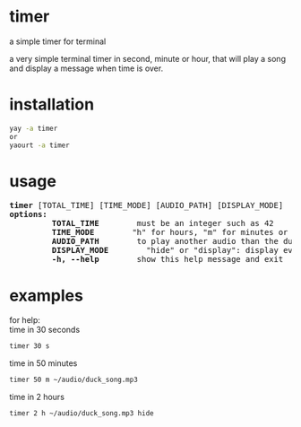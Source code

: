 # timer
a simple timer for terminal

a very simple terminal timer in second, minute or hour, that will play a song and display a message when time is over.

# installation
```sh
yay -a timer
or
yaourt -a timer
```


# usage
<pre>
<b>timer</b> [TOTAL_TIME] [TIME_MODE] [AUDIO_PATH] [DISPLAY_MODE]
<b>options:</b>
<!-- -->         <b>TOTAL_TIME</b>        must be an integer such as 42
<!-- -->         <b>TIME_MODE</b>        "h" for hours, "m" for minutes or "s" for seconds
<!-- -->         <b>AUDIO_PATH</b>        to play another audio than the duck one by default
<!-- -->         <b>DISPLAY_MODE</b>        "hide" or "display": display every minute spent with a dot, enable by default
<!-- -->         <b>-h, --help</b>        show this help message and exit
</pre>


# examples
for help:<br/>
time in 30 seconds
```sh
timer 30 s
```
time in 50 minutes
```sh
timer 50 m ~/audio/duck_song.mp3
```
time in 2 hours
```sh
timer 2 h ~/audio/duck_song.mp3 hide
```
